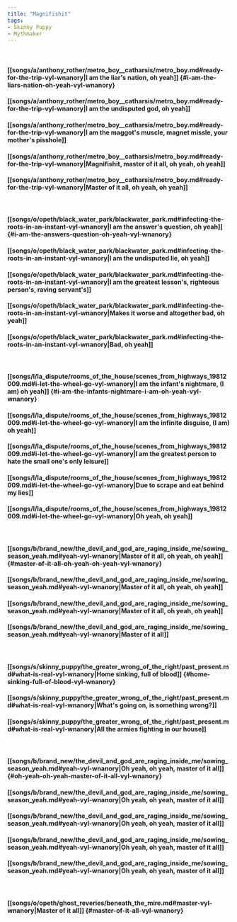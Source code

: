 ```yaml
---
title: "Magnifishit"
tags:
- Skinny Puppy
- Mythmaker
---
```

&nbsp;
#### [[songs/a/anthony_rother/metro_boy__catharsis/metro_boy.md#ready-for-the-trip-vyl-wnanory|I am the liar's nation, oh yeah]] {#i-am-the-liars-nation-oh-yeah-vyl-wnanory}
#### [[songs/a/anthony_rother/metro_boy__catharsis/metro_boy.md#ready-for-the-trip-vyl-wnanory|I am the undisputed god, oh yeah]]
#### [[songs/a/anthony_rother/metro_boy__catharsis/metro_boy.md#ready-for-the-trip-vyl-wnanory|I am the maggot's muscle, magnet missle, your mother's pisshole]]
#### [[songs/a/anthony_rother/metro_boy__catharsis/metro_boy.md#ready-for-the-trip-vyl-wnanory|Magnifishit, master of it all, oh yeah, oh yeah]]
#### [[songs/a/anthony_rother/metro_boy__catharsis/metro_boy.md#ready-for-the-trip-vyl-wnanory|Master of it all, oh yeah, oh yeah]]
&nbsp;
#### [[songs/o/opeth/black_water_park/blackwater_park.md#infecting-the-roots-in-an-instant-vyl-wnanory|I am the answer's question, oh yeah]] {#i-am-the-answers-question-oh-yeah-vyl-wnanory}
#### [[songs/o/opeth/black_water_park/blackwater_park.md#infecting-the-roots-in-an-instant-vyl-wnanory|I am the undisputed lie, oh yeah]]
#### [[songs/o/opeth/black_water_park/blackwater_park.md#infecting-the-roots-in-an-instant-vyl-wnanory|I am the greatest lesson's, righteous person's, raving servant's]]
#### [[songs/o/opeth/black_water_park/blackwater_park.md#infecting-the-roots-in-an-instant-vyl-wnanory|Makes it worse and altogether bad, oh yeah]]
#### [[songs/o/opeth/black_water_park/blackwater_park.md#infecting-the-roots-in-an-instant-vyl-wnanory|Bad, oh yeah]]
&nbsp;
#### [[songs/l/la_dispute/rooms_of_the_house/scenes_from_highways_19812009.md#i-let-the-wheel-go-vyl-wnanory|I am the infant's nightmare, (I am) oh yeah]] {#i-am-the-infants-nightmare-i-am-oh-yeah-vyl-wnanory}
#### [[songs/l/la_dispute/rooms_of_the_house/scenes_from_highways_19812009.md#i-let-the-wheel-go-vyl-wnanory|I am the infinite disguise, (I am) oh yeah]]
#### [[songs/l/la_dispute/rooms_of_the_house/scenes_from_highways_19812009.md#i-let-the-wheel-go-vyl-wnanory|I am the greatest person to hate the small one's only leisure]]
#### [[songs/l/la_dispute/rooms_of_the_house/scenes_from_highways_19812009.md#i-let-the-wheel-go-vyl-wnanory|Due to scrape and eat behind my lies]]
#### [[songs/l/la_dispute/rooms_of_the_house/scenes_from_highways_19812009.md#i-let-the-wheel-go-vyl-wnanory|Oh yeah, oh yeah]]
&nbsp;
#### [[songs/b/brand_new/the_devil_and_god_are_raging_inside_me/sowing_season_yeah.md#yeah-vyl-wnanory|Master of it all, oh yeah, oh yeah]] {#master-of-it-all-oh-yeah-oh-yeah-vyl-wnanory}
#### [[songs/b/brand_new/the_devil_and_god_are_raging_inside_me/sowing_season_yeah.md#yeah-vyl-wnanory|Master of it all, oh yeah, oh yeah]]
#### [[songs/b/brand_new/the_devil_and_god_are_raging_inside_me/sowing_season_yeah.md#yeah-vyl-wnanory|Master of it all, oh yeah, oh yeah]]
#### [[songs/b/brand_new/the_devil_and_god_are_raging_inside_me/sowing_season_yeah.md#yeah-vyl-wnanory|Master of it all]]
&nbsp;
#### [[songs/s/skinny_puppy/the_greater_wrong_of_the_right/past_present.md#what-is-real-vyl-wnanory|Home sinking, full of blood]] {#home-sinking-full-of-blood-vyl-wnanory}
#### [[songs/s/skinny_puppy/the_greater_wrong_of_the_right/past_present.md#what-is-real-vyl-wnanory|What's going on, is something wrong?]]
#### [[songs/s/skinny_puppy/the_greater_wrong_of_the_right/past_present.md#what-is-real-vyl-wnanory|All the armies fighting in our house]]
&nbsp;
#### [[songs/b/brand_new/the_devil_and_god_are_raging_inside_me/sowing_season_yeah.md#yeah-vyl-wnanory|Oh yeah, oh yeah, master of it all]] {#oh-yeah-oh-yeah-master-of-it-all-vyl-wnanory}
#### [[songs/b/brand_new/the_devil_and_god_are_raging_inside_me/sowing_season_yeah.md#yeah-vyl-wnanory|Oh yeah, oh yeah, master of it all]]
#### [[songs/b/brand_new/the_devil_and_god_are_raging_inside_me/sowing_season_yeah.md#yeah-vyl-wnanory|Oh yeah, oh yeah, master of it all]]
#### [[songs/b/brand_new/the_devil_and_god_are_raging_inside_me/sowing_season_yeah.md#yeah-vyl-wnanory|Oh yeah, oh yeah, master of it all]]
#### [[songs/b/brand_new/the_devil_and_god_are_raging_inside_me/sowing_season_yeah.md#yeah-vyl-wnanory|Oh yeah, oh yeah, master of it all]]
&nbsp;
#### [[songs/o/opeth/ghost_reveries/beneath_the_mire.md#master-vyl-wnanory|Master of it all]] {#master-of-it-all-vyl-wnanory}
